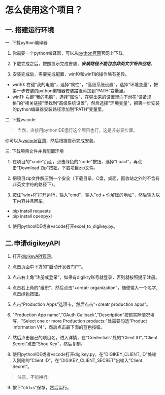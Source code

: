 # 怎么使用这个项目？

## 一. 搭建运行环境
一. 下载python编译器

1. 你需要一个python编译器，可以从[python官网](https://www.python.org/)官网上下载。

2. 下载完成之后，按照提示完成安装，_**安装路径不能包含非英文字符和空格**_。

3. 安装完成后，需要完成配置，win10和win11的操作略有差异。

* win10: 右键“我的电脑”，选择“属性”，“高级系统设置”，选择“环境变量”，把第一步安装的python编辑器安装路径添加到“PATH”变量里。
* win11: 右键“我的电脑”，选择“属性”，在弹出来的设置里向下滑在“设备规格”的“相关链接”里找到“高级系统设置”，然后选择"环境变量"，把第一步安装的python编辑器安装路径添加到“PATH”变量里。

二. 下载vscode

> 当然，直接用pythonIDE运行这个项目也行，这是非必要步骤。

你可以从[vscode官网](https://code.visualstudio.com/Download)，然后根据提示完成安装。

三. 下载项目文件并且配置环境

1. 在项目的"code"页面，点击绿色的"code"按钮，选择"Loacl"，再点击"Download Zip"按钮，下载项目zip文件。

2. 把项目zip文件解压到一个安全（下载目录，C盘，桌面，回收站之外的不含有非英文字符的路径下）。

3. 按住"win+R"打开运行，输入"cmd"，输入"cd + 你解压的地址"，然后输入以下内容并且回车。
* pip install requests
* pip install openpyxl

4. 使用pythonIDE或者vscode打开excel_to_digikey.py。

## 二.申请digikeyAPI

1. 打开[digikeyAPI官网](https://www.digikey.com/api)。

2. 点击页面中下方的"启动开发者门户"。

3. 点击右上角"注册或登录"，如果有digikry账号就登录，否则就按照提示注册。

4. 点击右上角的“组织”，然后点击“+creatr organization”，随便输入一个名字,点击绿色按钮。

5. 点击“Production Apps”选项卡，然后点击“+creatr production apps”。

6. "Production App name","OAuth Callback","Description"按照实际情况填写，"Select one or more Production products:"处需要勾选“Product Information V4“，然后点击最下面的蓝色按钮。

7. 然后点击自己的项目名，进入详情，在”Credentials“处的”Client ID“，”Client Secret“点击”Shou Key“，然后复制。

8. 使用pythonIDE或者vscode打开digikey.py，在"DIGIKEY_CLIENT_ID"处输入刚刚的”Client ID“，在"DIGIKEY_CLIENT_SECRET"出输入”Client Secret“。
> 注意，不能换行。

9. 按下"ctrl+s"保存，然后运行。
